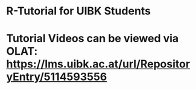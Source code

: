 # R-Tutorial for UIBK Students
# Tutorial Videos can be viewed via OLAT: https://lms.uibk.ac.at/url/RepositoryEntry/5114593556
